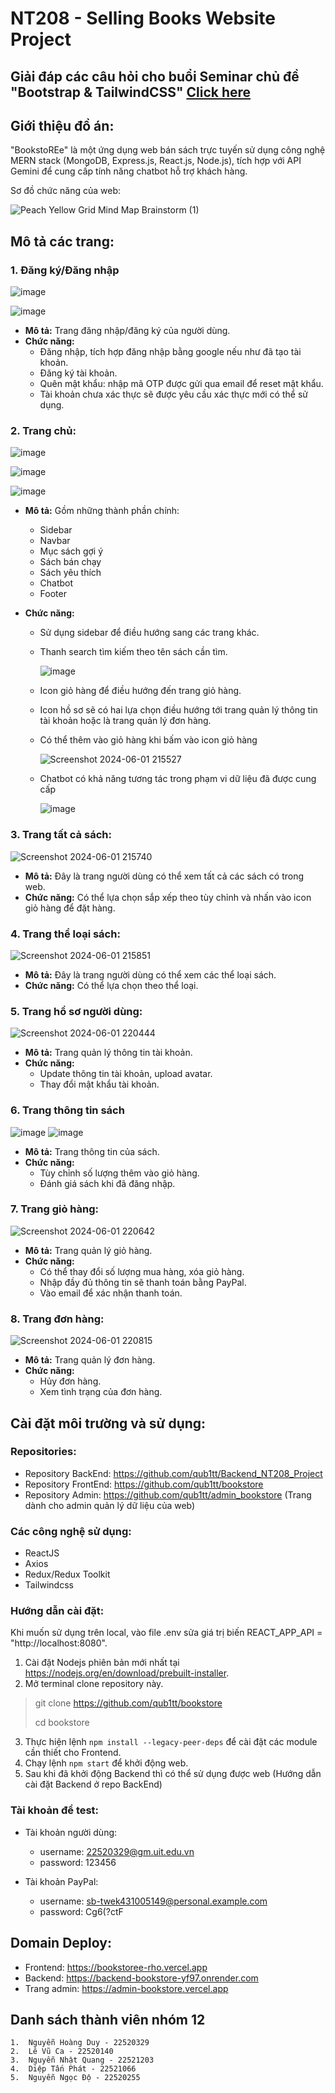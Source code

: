 # NT208 - Selling Books Website Project

## Giải đáp các câu hỏi cho buổi Seminar chủ đề "Bootstrap & TailwindCSS" [Click here](https://drive.google.com/file/d/1DlvRWpOSdEbrk5AHQNsuT-t9RP6PKvUt/view?usp=sharing)

## Giới thiệu đồ án:

"BookstoREe" là một ứng dụng web bán sách trực tuyến sử dụng công nghệ MERN stack (MongoDB, Express.js, React.js, Node.js), tích hợp với API Gemini để cung cấp tính năng chatbot hỗ trợ khách hàng.

Sơ đồ chức năng của web:

![Peach Yellow Grid Mind Map Brainstorm (1)](https://github.com/qub1tt/bookstore/assets/91910146/32cd1b36-d9fe-47ca-87ce-396fbb16bd0b)

## Mô tả các trang:

### 1. Đăng ký/Đăng nhập

![image](https://github.com/qub1tt/bookstore/assets/91910146/2b329c27-8e65-400c-ac9e-fd56da35d9eb)

![image](https://github.com/qub1tt/bookstore/assets/91910146/00fd526a-eb16-4b2e-b3c8-e5cdad1903a3)

- **Mô tả:** Trang đăng nhập/đăng ký của người dùng.
- **Chức năng:**
  - Đăng nhập, tích hợp đăng nhập bằng google nếu như đã tạo tài khoản.
  - Đăng ký tài khoản.
  - Quên mật khẩu: nhập mã OTP được gửi qua email để reset mật khẩu.
  - Tài khoản chưa xác thực sẽ được yêu cầu xác thực mới có thể sử dụng.

### 2. Trang chủ:

![image](https://github.com/qub1tt/bookstore/assets/91910146/05e69ef3-6b0e-4cec-a20c-64af1bfe81ca)

![image](https://github.com/qub1tt/bookstore/assets/91910146/2a10ab0e-766a-4f54-9ce0-7b378f4fab32)

![image](https://github.com/qub1tt/bookstore/assets/91910146/ad031e36-7785-4cb7-b661-a6c8f5fd1f9c)

- **Mô tả:** Gồm những thành phần chính:
  - Sidebar
  - Navbar
  - Mục sách gợi ý
  - Sách bán chạy
  - Sách yêu thích
  - Chatbot
  - Footer
- **Chức năng:**

  - Sử dụng sidebar để điều hướng sang các trang khác.
  - Thanh search tìm kiếm theo tên sách cần tìm.

    ![image](https://github.com/qub1tt/bookstore/assets/91910146/e0553690-0b39-40cc-bd32-c99a1ed9e8e7)

  - Icon giỏ hàng để điều hướng đến trang giỏ hàng.
  - Icon hồ sơ sẽ có hai lựa chọn điều hướng tới trang quản lý thông tin tài khoản hoặc là trang quản lý đơn hàng.
  - Có thể thêm vào giỏ hàng khi bấm vào icon giỏ hàng

    ![Screenshot 2024-06-01 215527](https://github.com/qub1tt/bookstore/assets/91910146/903f7b23-d48b-4cf7-a302-b11b5cd3a5dd)

  - Chatbot có khả năng tương tác trong phạm vi dữ liệu đã được cung cấp

    ![image](https://github.com/qub1tt/bookstore/assets/91910146/475760a8-0a85-4fe4-a9a5-9fe94a48f1c1)

### 3. Trang tất cả sách:

![Screenshot 2024-06-01 215740](https://github.com/qub1tt/bookstore/assets/91910146/2adba6ee-8afb-4508-85b8-c71223bc3afb)

- **Mô tả:** Đây là trang người dùng có thể xem tất cả các sách có trong web.
- **Chức năng:** Có thể lựa chọn sắp xếp theo tùy chỉnh và nhấn vào icon giỏ hàng để đặt hàng.

### 4. Trang thể loại sách:

![Screenshot 2024-06-01 215851](https://github.com/qub1tt/bookstore/assets/91910146/52a4b494-8115-4917-9606-8fc0e41ca33c)

- **Mô tả:** Đây là trang người dùng có thể xem các thể loại sách.
- **Chức năng:** Có thể lựa chọn theo thể loại.

### 5. Trang hồ sơ người dùng:

![Screenshot 2024-06-01 220444](https://github.com/qub1tt/bookstore/assets/91910146/abe6b80b-6629-44eb-92aa-8955fa54d9a9)

- **Mô tả:** Trang quản lý thông tin tài khoản.
- **Chức năng:**
  - Update thông tin tài khoản, upload avatar.
  - Thay đổi mật khẩu tài khoản.

### 6. Trang thông tin sách

![image](https://github.com/qub1tt/bookstore/assets/91910146/164aa7c0-735b-4116-99fb-97fa83c7c279)
![image](https://github.com/qub1tt/bookstore/assets/91910146/f202fdb1-470a-46e7-8515-26f37646b895)

- **Mô tả:** Trang thông tin của sách.
- **Chức năng:**
  - Tùy chỉnh số lượng thêm vào giỏ hàng.
  - Đánh giá sách khi đã đăng nhập.

### 7. Trang giỏ hàng:

![Screenshot 2024-06-01 220642](https://github.com/qub1tt/bookstore/assets/91910146/e516b4af-b56c-4917-9d11-32e00417a556)

- **Mô tả:** Trang quản lý giỏ hàng.
- **Chức năng:**
  - Có thể thay đổi số lượng mua hàng, xóa giỏ hàng.
  - Nhập đầy đủ thông tin sẽ thanh toán bằng PayPal.
  - Vào email để xác nhận thanh toán.

### 8. Trang đơn hàng:

![Screenshot 2024-06-01 220815](https://github.com/qub1tt/bookstore/assets/91910146/05e86606-61ca-4e73-8c42-569ec248ca0f)

- **Mô tả:** Trang quản lý đơn hàng.
- **Chức năng:**
  - Hủy đơn hàng.
  - Xem tình trạng của đơn hàng.

## Cài đặt môi trường và sử dụng:

### Repositories:

- Repository BackEnd: https://github.com/qub1tt/Backend_NT208_Project
- Repository FrontEnd: https://github.com/qub1tt/bookstore
- Repository Admin: https://github.com/qub1tt/admin_bookstore (Trang dành cho admin quản lý dữ liệu của web)

### Các công nghệ sử dụng:

- ReactJS
- Axios
- Redux/Redux Toolkit
- Tailwindcss

### Hướng dẫn cài đặt:

Khi muốn sử dụng trên local, vào file .env sửa giá trị biến REACT_APP_API = "http://localhost:8080".

1. Cài đặt Nodejs phiên bản mới nhất tại https://nodejs.org/en/download/prebuilt-installer.
2. Mở terminal clone repository này.
> git clone https://github.com/qub1tt/bookstore
> 
> cd bookstore
3. Thực hiện lệnh `npm install --legacy-peer-deps` để cài đặt các module cần thiết cho Frontend.
4. Chạy lệnh `npm start` để khởi động web.
5. Sau khi đã khởi động Backend thì có thể sử dụng được web (Hướng dẫn cài đặt Backend ở repo BackEnd)

### Tài khoản để test:

- Tài khoản người dùng:
  - username: 22520329@gm.uit.edu.vn
  - password: 123456

- Tài khoản PayPal:
  - username: sb-twek431005149@personal.example.com
  - password: Cg6(?ctF

## Domain Deploy:

- Frontend: https://bookstoree-rho.vercel.app
- Backend: https://backend-bookstore-yf97.onrender.com
- Trang admin: https://admin-bookstore.vercel.app

## Danh sách thành viên nhóm 12

    1.  Nguyễn Hoàng Duy - 22520329
    2.  Lê Vũ Ca - 22520140
    3.  Nguyễn Nhật Quang - 22521203
    4.  Diệp Tấn Phát - 22521066
    5.  Nguyễn Ngọc Độ - 22520255
